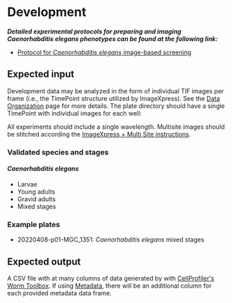 # Development

***Detailed experimental protocols for preparing and imaging Caenorhabditis elegans phenotypes can be found at the following link:***

- [Protocol for *Caenorhabditis elegans* image-based screening](https://protocolexchange.researchsquare.com/article/pex-2018/v1)

## Expected input

Development data may be analyzed in the form of individual TIF images per frame (i.e., the TimePoint structure utilized by ImageXpress). See the [Data Organization](../data_organization.md) page for more details. The plate directory should have a single TimePoint with individual images for each well:

All experiments should include a single wavelength. Multisite images should be stitched according the [ImageXpress + Multi Site instructions](../../instrument_settings/#imagexpress-multi-site).

### Validated species and stages

#### *Caenorhabditis elegans*

- Larvae
- Young adults
- Gravid adults
- Mixed stages

### Example plates

- 20220408-p01-MGC_1351: *Caenorhabditis elegans* mixed stages

## Expected output

A CSV file with at many columns of data generated by with [CellProfiler's](https://cellprofiler.org/) [Worm Toolbox](https://cellprofiler.org/wormtoolbox). If using [Metadata](), there will be an additional column for each provided metadata data frame.